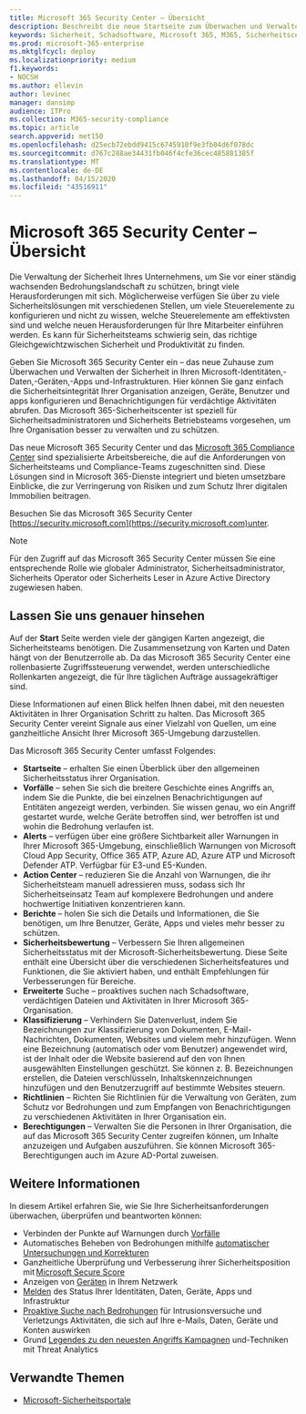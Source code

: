 ```yaml
---
title: Microsoft 365 Security Center – Übersicht
description: Beschreibt die neue Startseite zum Überwachen und Verwalten der Sicherheit in Ihren Microsoft-Identitäten,-Daten,-Geräten und-apps.
keywords: Sicherheit, Schadsoftware, Microsoft 365, M365, Sicherheitscenter, Überwachung, Bericht, Identitäten, Daten, Geräte, Apps
ms.prod: microsoft-365-enterprise
ms.mktglfcycl: deploy
ms.localizationpriority: medium
f1.keywords:
- NOCSH
ms.author: ellevin
author: levinec
manager: dansimp
audience: ITPro
ms.collection: M365-security-compliance
ms.topic: article
search.appverid: met150
ms.openlocfilehash: d25ecb72ebdd9415c6745910f9e3fb04d6f078dc
ms.sourcegitcommit: d767c288ae34431fb046f4cfe36cec485881385f
ms.translationtype: MT
ms.contentlocale: de-DE
ms.lasthandoff: 04/15/2020
ms.locfileid: "43516911"
---
```

# <a name="overview-of-the-microsoft-365-security-center"></a>Microsoft 365 Security Center – Übersicht

Die Verwaltung der Sicherheit Ihres Unternehmens, um Sie vor einer ständig wachsenden Bedrohungslandschaft zu schützen, bringt viele Herausforderungen mit sich. Möglicherweise verfügen Sie über zu viele Sicherheitslösungen mit verschiedenen Stellen, um viele Steuerelemente zu konfigurieren und nicht zu wissen, welche Steuerelemente am effektivsten sind und welche neuen Herausforderungen für Ihre Mitarbeiter einführen werden. Es kann für Sicherheitsteams schwierig sein, das richtige Gleichgewichtzwischen Sicherheit und Produktivität zu finden.

Geben Sie Microsoft 365 Security Center ein – das neue Zuhause zum Überwachen und Verwalten der Sicherheit in Ihren Microsoft-Identitäten,-Daten,-Geräten,-Apps und-Infrastrukturen. Hier können Sie ganz einfach die Sicherheitsintegrität Ihrer Organisation anzeigen, Geräte, Benutzer und apps konfigurieren und Benachrichtigungen für verdächtige Aktivitäten abrufen. Das Microsoft 365-Sicherheitscenter ist speziell für Sicherheitsadministratoren und Sicherheits Betriebsteams vorgesehen, um Ihre Organisation besser zu verwalten und zu schützen.

Das neue Microsoft 365 Security Center und das [Microsoft 365 Compliance Center](https://docs.microsoft.com/microsoft-365/compliance/microsoft-365-compliance-center) sind spezialisierte Arbeitsbereiche, die auf die Anforderungen von Sicherheitsteams und Compliance-Teams zugeschnitten sind. Diese Lösungen sind in Microsoft 365-Dienste integriert und bieten umsetzbare Einblicke, die zur Verringerung von Risiken und zum Schutz Ihrer digitalen Immobilien beitragen.

Besuchen Sie das Microsoft 365 Security Center [https://security.microsoft.com](https://security.microsoft.com)unter. 

> [!NOTE]
> Für den Zugriff auf das Microsoft 365 Security Center müssen Sie eine entsprechende Rolle wie globaler Administrator, Sicherheitsadministrator, Sicherheits Operator oder Sicherheits Leser in Azure Active Directory zugewiesen haben.


## <a name="lets-take-a-closer-look"></a>Lassen Sie uns genauer hinsehen

Auf der **Start** Seite werden viele der gängigen Karten angezeigt, die Sicherheitsteams benötigen. Die Zusammensetzung von Karten und Daten hängt von der Benutzerrolle ab. Da das Microsoft 365 Security Center eine rollenbasierte Zugriffssteuerung verwendet, werden unterschiedliche Rollenkarten angezeigt, die für Ihre täglichen Aufträge aussagekräftiger sind.  

Diese Informationen auf einen Blick helfen Ihnen dabei, mit den neuesten Aktivitäten in Ihrer Organisation Schritt zu halten. Das Microsoft 365 Security Center vereint Signale aus einer Vielzahl von Quellen, um eine ganzheitliche Ansicht Ihrer Microsoft 365-Umgebung darzustellen.

Das Microsoft 365 Security Center umfasst Folgendes:

* **Startseite** – erhalten Sie einen Überblick über den allgemeinen Sicherheitsstatus ihrer Organisation.
* **Vorfälle** – sehen Sie sich die breitere Geschichte eines Angriffs an, indem Sie die Punkte, die bei einzelnen Benachrichtigungen auf Entitäten angezeigt werden, verbinden. Sie wissen genau, wo ein Angriff gestartet wurde, welche Geräte betroffen sind, wer betroffen ist und wohin die Bedrohung verlaufen ist.
* **Alerts** – verfügen über eine größere Sichtbarkeit aller Warnungen in Ihrer Microsoft 365-Umgebung, einschließlich Warnungen von Microsoft Cloud App Security, Office 365 ATP, Azure AD, Azure ATP und Microsoft Defender ATP. Verfügbar für E3-und E5-Kunden.  
* **Action Center** – reduzieren Sie die Anzahl von Warnungen, die ihr Sicherheitsteam manuell adressieren muss, sodass sich Ihr Sicherheitseinsatz Team auf komplexere Bedrohungen und andere hochwertige Initiativen konzentrieren kann.
* **Berichte** – holen Sie sich die Details und Informationen, die Sie benötigen, um Ihre Benutzer, Geräte, Apps und vieles mehr besser zu schützen.
* **Sicherheitsbewertung** – Verbessern Sie Ihren allgemeinen Sicherheitsstatus mit der Microsoft-Sicherheitsbewertung. Diese Seite enthält eine Übersicht über die verschiedenen Sicherheitsfeatures und Funktionen, die Sie aktiviert haben, und enthält Empfehlungen für Verbesserungen für Bereiche.
* **Erweiterte** Suche – proaktives suchen nach Schadsoftware, verdächtigen Dateien und Aktivitäten in Ihrer Microsoft 365-Organisation.
* **Klassifizierung** – Verhindern Sie Datenverlust, indem Sie Bezeichnungen zur Klassifizierung von Dokumenten, E-Mail-Nachrichten, Dokumenten, Websites und vielem mehr hinzufügen. Wenn eine Bezeichnung (automatisch oder vom Benutzer) angewendet wird, ist der Inhalt oder die Website basierend auf den von Ihnen ausgewählten Einstellungen geschützt. Sie können z. B. Bezeichnungen erstellen, die Dateien verschlüsseln, Inhaltskennzeichnungen hinzufügen und den Benutzerzugriff auf bestimmte Websites steuern.
* **Richtlinien** – Richten Sie Richtlinien für die Verwaltung von Geräten, zum Schutz vor Bedrohungen und zum Empfangen von Benachrichtigungen zu verschiedenen Aktivitäten in Ihrer Organisation ein.
* **Berechtigungen** – Verwalten Sie die Personen in Ihrer Organisation, die auf das Microsoft 365 Security Center zugreifen können, um Inhalte anzuzeigen und Aufgaben auszuführen. Sie können Microsoft 365-Berechtigungen auch im Azure AD-Portal zuweisen.

## <a name="learn-more"></a>Weitere Informationen 

In diesem Artikel erfahren Sie, wie Sie Ihre Sicherheitsanforderungen überwachen, überprüfen und beantworten können:
- Verbinden der Punkte auf Warnungen durch [Vorfälle](incident-queue.md)
- Automatisches Beheben von Bedrohungen mithilfe [automatischer Untersuchungen und Korrekturen](mtp-autoir.md)
- Ganzheitliche Überprüfung und Verbesserung ihrer Sicherheitsposition mit [Microsoft Secure Score](microsoft-secure-score.md)
- Anzeigen von [Geräten](device-profile.md) in Ihrem Netzwerk
- [Melden](monitoring-and-reporting.md) des Status Ihrer Identitäten, Daten, Geräte, Apps und Infrastruktur
- [Proaktive Suche nach Bedrohungen](advanced-hunting-overview.md) für Intrusionsversuche und Verletzungs Aktivitäten, die sich auf Ihre e-Mails, Daten, Geräte und Konten auswirken
- Grund [Legendes zu den neuesten Angriffs Kampagnen](latest-attack-campaigns.md) und-Techniken mit Threat Analytics

## <a name="related-topics"></a>Verwandte Themen
- [Microsoft-Sicherheitsportale](portals.md)
